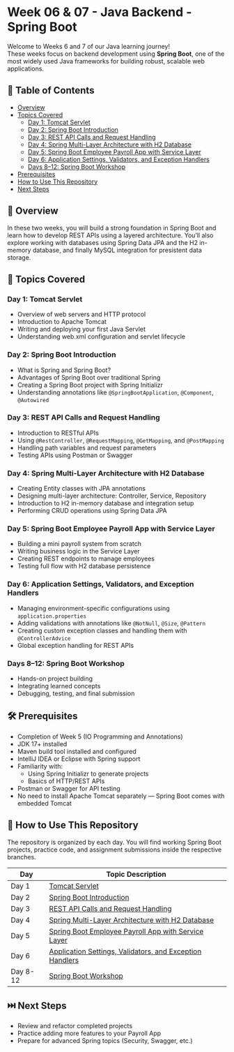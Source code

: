 # Week 06 & 07 - Java Backend - Spring Boot

Welcome to Weeks 6 and 7 of our Java learning journey!  
These weeks focus on backend development using **Spring Boot**, one of the most widely used Java frameworks for building robust, scalable web applications.

## 📑 Table of Contents
- [Overview](#overview)
- [Topics Covered](#topics-covered)
  - [Day 1: Tomcat Servlet](#day-1-tomcat-servlet)
  - [Day 2: Spring Boot Introduction](#day-2-spring-boot-introduction)
  - [Day 3: REST API Calls and Request Handling](#day-3-rest-api-calls-and-request-handling)
  - [Day 4: Spring Multi-Layer Architecture with H2 Database](#day-4-spring-multi-layer-architecture-with-h2-database)
  - [Day 5: Spring Boot Employee Payroll App with Service Layer](#day-5-spring-boot-employee-payroll-app-with-service-layer)
  - [Day 6: Application Settings, Validators, and Exception Handlers](#day-6-application-settings-validators-and-exception-handlers)
  - [Days 8–12: Spring Boot Workshop](#days-8-12-spring-boot-workshop)
- [Prerequisites](#prerequisites)
- [How to Use This Repository](#how-to-use-this-repository)
- [Next Steps](#next-steps)

## 🧠 Overview

In these two weeks, you will build a strong foundation in Spring Boot and learn how to develop REST APIs using a layered architecture. You’ll also explore working with databases using Spring Data JPA and the H2 in-memory database, and finally MySQL integration for presistent data storage.

## 📘 Topics Covered

### Day 1: Tomcat Servlet
- Overview of web servers and HTTP protocol  
- Introduction to Apache Tomcat  
- Writing and deploying your first Java Servlet  
- Understanding web.xml configuration and servlet lifecycle  

### Day 2: Spring Boot Introduction
- What is Spring and Spring Boot?  
- Advantages of Spring Boot over traditional Spring  
- Creating a Spring Boot project with Spring Initializr  
- Understanding annotations like `@SpringBootApplication`, `@Component`, `@Autowired`  

### Day 3: REST API Calls and Request Handling
- Introduction to RESTful APIs  
- Using `@RestController`, `@RequestMapping`, `@GetMapping`, and `@PostMapping`  
- Handling path variables and request parameters  
- Testing APIs using Postman or Swagger  

### Day 4: Spring Multi-Layer Architecture with H2 Database
- Creating Entity classes with JPA annotations  
- Designing multi-layer architecture: Controller, Service, Repository  
- Introduction to H2 in-memory database and integration setup  
- Performing CRUD operations using Spring Data JPA  

### Day 5: Spring Boot Employee Payroll App with Service Layer
- Building a mini payroll system from scratch  
- Writing business logic in the Service Layer  
- Creating REST endpoints to manage employees  
- Testing full flow with H2 database persistence

### Day 6: Application Settings, Validators, and Exception Handlers
- Managing environment-specific configurations using `application.properties`  
- Adding validations with annotations like `@NotNull`, `@Size`, `@Pattern`  
- Creating custom exception classes and handling them with `@ControllerAdvice`  
- Global exception handling for REST APIs

### Days 8–12: Spring Boot Workshop
- Hands-on project building  
- Integrating learned concepts  
- Debugging, testing, and final submission  

## 🛠️ Prerequisites

- Completion of Week 5 (IO Programming and Annotations)
- JDK 17+ installed  
- Maven build tool installed and configured
- IntelliJ IDEA or Eclipse with Spring support
- Familiarity with:
  - Using Spring Initializr to generate projects
  - Basics of HTTP/REST APIs
- Postman or Swagger for API testing  
- No need to install Apache Tomcat separately — Spring Boot comes with embedded Tomcat

## 📂 How to Use This Repository

The repository is organized by each day. You will find working Spring Boot projects, practice code, and assignment submissions inside the respective branches.

| Day   | Topic Description                                                                                                         |
|-------|---------------------------------------------------------------------------------------------------------------------------|
| Day 1 | [Tomcat Servlet](https://github.com/Sandhiya-1718/Week06-and-07-Java-Backend-Spring-Boot/tree/Day-1)                                        |
| Day 2 | [Spring Boot Introduction](https://github.com/Sandhiya-1718/Week06-and-07-Java-Backend-Spring-Boot/tree/Day-2)                              |
| Day 3 | [REST API Calls and Request Handling](https://github.com/Sandhiya-1718/Week06-and-07-Java-Backend-Spring-Boot/tree/Day-3)                   |
| Day 4 | [Spring Multi-Layer Architecture with H2 Database](https://github.com/Sandhiya-1718/Week06-and-07-Java-Backend-Spring-Boot/tree/Day-4)     |
| Day 5 | [Spring Boot Employee Payroll App with Service Layer](https://github.com/Sandhiya-1718/Week06-and-07-Java-Backend-Spring-Boot/tree/Day-5)  |
| Day 6   | [Application Settings, Validators, and Exception Handlers](https://github.com/Sandhiya-1718/Week06-and-07-Java-Backend-Spring-Boot/tree/Day-6) |
| Day 8-12   | [Spring Boot Workshop](https://github.com/Sandhiya-1718/Week06-and-07-Java-Backend-Spring-Boot/tree/Day-8-12)  

## ⏭️ Next Steps

- Review and refactor completed projects  
- Practice adding more features to your Payroll App  
- Prepare for advanced Spring topics (Security, Swagger, etc.)
